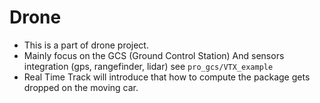# Drone
- This is a part of drone project.
- Mainly focus on the GCS (Ground Control Station) And sensors integration (gps, rangefinder, lidar) see `pro_gcs/VTX_example`
- Real Time Track will introduce that how to compute the package gets dropped on the moving car.
